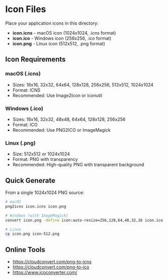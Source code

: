 # Icon Files

Place your application icons in this directory:

- **icon.icns** - macOS icon (1024x1024, .icns format)
- **icon.ico** - Windows icon (256x256, .ico format)  
- **icon.png** - Linux icon (512x512, .png format)

## Icon Requirements

### macOS (.icns)
- Sizes: 16x16, 32x32, 64x64, 128x128, 256x256, 512x512, 1024x1024
- Format: ICNS
- Recommended: Use Image2Icon or iconutil

### Windows (.ico)
- Sizes: 16x16, 32x32, 48x48, 64x64, 128x128, 256x256
- Format: ICO
- Recommended: Use PNG2ICO or ImageMagick

### Linux (.png)
- Size: 512x512 or 1024x1024
- Format: PNG with transparency
- Recommended: High-quality PNG with transparent background

## Quick Generate

From a single 1024x1024 PNG source:

```bash
# macOS
png2icns icon.icns icon.png

# Windows (with ImageMagick)
convert icon.png -define icon:auto-resize=256,128,64,48,32,16 icon.ico

# Linux
cp icon.png icon-512.png
```

## Online Tools

- https://cloudconvert.com/png-to-icns
- https://cloudconvert.com/png-to-ico
- https://www.icoconverter.com/
